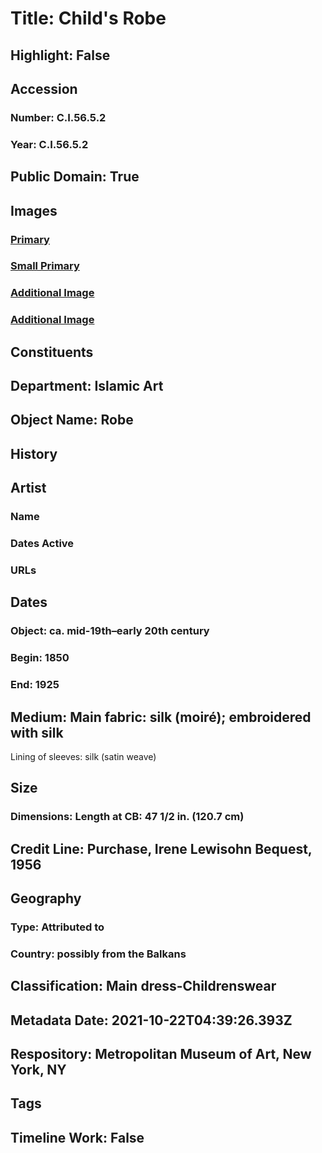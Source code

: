 # Title: Child's Robe
## Highlight: False
## Accession
### Number: C.I.56.5.2
### Year: C.I.56.5.2
## Public Domain: True
## Images
### [Primary](https://images.metmuseum.org/CRDImages/is/original/CI56.5.2_F.jpg)
### [Small Primary](https://images.metmuseum.org/CRDImages/is/web-large/CI56.5.2_F.jpg)
### [Additional Image](https://images.metmuseum.org/CRDImages/is/original/CI56.5.2_B.jpg)
### [Additional Image](https://images.metmuseum.org/CRDImages/is/original/CI56.5.2_d.jpg)
## Constituents
## Department: Islamic Art
## Object Name: Robe
## History
## Artist
### Name
### Dates Active
### URLs
## Dates
### Object: ca. mid-19th–early 20th century
### Begin: 1850
### End: 1925
## Medium: Main fabric: silk (moiré); embroidered with silk
Lining of sleeves: silk (satin weave)
## Size
### Dimensions: Length at CB: 47 1/2 in. (120.7 cm)
## Credit Line: Purchase, Irene Lewisohn Bequest, 1956
## Geography
### Type: Attributed to
### Country: possibly from the Balkans
## Classification: Main dress-Childrenswear
## Metadata Date: 2021-10-22T04:39:26.393Z
## Respository: Metropolitan Museum of Art, New York, NY
## Tags
## Timeline Work: False